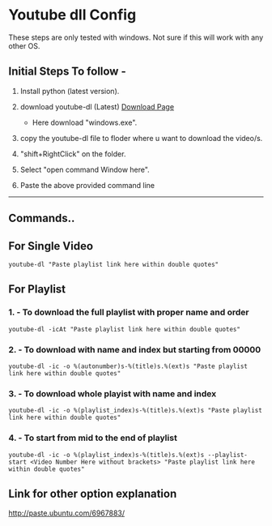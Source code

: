 # Youtube dll Config
These steps are only tested with windows. Not sure if this will work with any other OS.

## Initial Steps To follow -

1. Install python (latest version).

2. download youtube-dl (Latest)
	[Download Page](https://rg3.github.io/youtube-dl/download.html)

	* Here download "windows.exe".

3. copy the youtube-dl file to floder where u want to download the video/s.

4. "shift+RightClick" on the folder.

5. Select "open command Window here".

6. Paste the above provided command line
**********************************************************************


## Commands..

## For Single Video
```
youtube-dl "Paste playlist link here within double quotes"
```



## For Playlist

### 1. - To download the full playlist with proper name and order
```
youtube-dl -icAt "Paste playlist link here within double quotes"
```



### 2. - To download with name and index but starting from 00000
```
youtube-dl -ic -o %(autonumber)s-%(title)s.%(ext)s "Paste playlist link here within double quotes"
```



### 3. - To download whole playist with name and index
```													 
youtube-dl -ic -o %(playlist_index)s-%(title)s.%(ext)s "Paste playlist link here within double quotes"
```


### 4. - To start from mid to the end of playlist
```
youtube-dl -ic -o %(playlist_index)s-%(title)s.%(ext)s --playlist-start <Video Number Here without brackets> "Paste playlist link here within double quotes"
```




## Link for other option explanation

http://paste.ubuntu.com/6967883/
